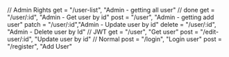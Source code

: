 // Admin Rights
get = "/user-list", "Admin - getting all user"  // done
get = "/user/:id", "Admin - Get user by id"
post = "/user", "Admin - getting add user"
patch = "/user/:id","Admin - Update user by id"
delete = "/user/:id", "Admin - Delete user by Id"
// JWT
get = "/user", "Get user"
post = "/edit-user/:id", "Update user by id"
// Normal
post = "/login", "Login user"
post = "/register", "Add User"


